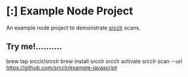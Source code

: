 # [:] Example Node Project

An example node project to demonstrate [srcclr](https://www.srcclr.com) scans.

## Try me!..........


brew tap srcclr/srcclr
brew install srcclr
srcclr activate
srcclr scan --url https://github.com/srcclr/example-javascript

